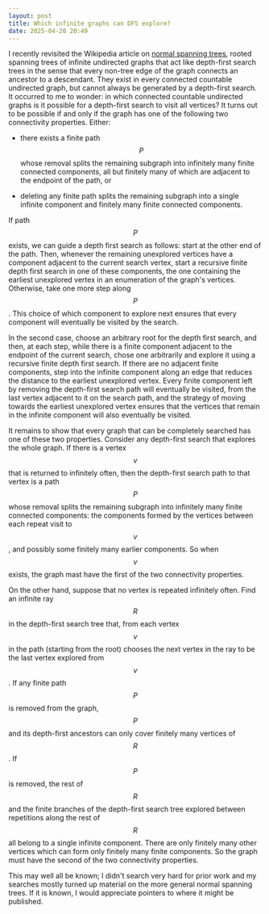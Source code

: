 ```yaml
---
layout: post
title: Which infinite graphs can DFS explore?
date: 2025-04-20 20:49
---
```

I recently revisited the Wikipedia article on [normal spanning trees](https://en.wikipedia.org/wiki/Tr%C3%A9maux_tree), rooted spanning trees of infinite undirected graphs that act like depth-first search trees in the sense that every non-tree edge of the graph connects an ancestor to a descendant. They exist in every connected countable undirected graph, but cannot always be generated by a depth-first search. It occurred to me to wonder: in which connected countable undirected graphs is it possible for a depth-first search to visit all vertices? It turns out to be possible if and only if the graph has one of the following two connectivity properties. Either:

* there exists a finite path $$P$$ whose removal splits the remaining subgraph into infinitely many finite connected components, all but finitely many of which are adjacent to the endpoint of the path, or

* deleting any finite path splits the remaining subgraph into a single infinite component and finitely many finite connected components.

If path $$P$$ exists, we can guide a depth first search as follows: start at the other end of the path. Then, whenever the remaining unexplored vertices have a component adjacent to the current search vertex, start a recursive finite depth first search in one of these components, the one containing the earliest unexplored vertex in an enumeration of the graph's vertices. Otherwise, take one more step along $$P$$. This choice of which component to explore next ensures that every component will eventually be visited by the search.

In the second case, choose an arbitrary root for the depth first search, and then, at each step, while there is a finite component adjacent to the endpoint of the current search, chose one arbitrarily and explore it using a recursive finite depth first search. If there are no adjacent finite components, step into the infinite component along an edge that reduces the distance to the earliest unexplored vertex. Every finite component left by removing the depth-first search path will eventually be visited, from the last vertex adjacent to it on the search path, and the strategy of moving towards the earliest unexplored vertex ensures that the vertices that remain in the infinite component will also eventually be visited.

It remains to show that every graph that can be completely searched has one of these two properties. Consider any depth-first search that explores the whole graph. If there is a vertex $$v$$ that is returned to infinitely often, then the depth-first search path to that vertex is a path $$P$$ whose removal splits the remaining subgraph into infinitely many finite connected components: the components formed by the vertices between each repeat visit to $$v$$, and possibly some finitely many earlier components. So when $$v$$ exists, the graph mast have the first of the two connectivity properties.

On the other hand, suppose that no vertex is repeated infinitely often. Find an infinite ray $$R$$ in the depth-first search tree that, from each vertex $$v$$ in the path (starting from the root) chooses the next vertex in the ray to be the last vertex explored from $$v$$. If any finite path $$P$$ is removed from the graph, $$P$$ and its depth-first ancestors can only cover finitely many vertices of $$R$$. If $$P$$ is removed, the rest of $$R$$ and the finite branches of the depth-first search tree explored between repetitions along the rest of $$R$$ all belong to a single infinite component. There are only finitely many other vertices which can form only finitely many finite components. So the graph must have the second of the two connectivity properties.

This may well all be known; I didn't search very hard for prior work and my searches mostly turned up material on the more general normal spanning trees. If it is known, I would appreciate pointers to where it might be published.